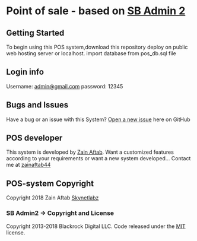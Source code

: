 # Point of sale - based on [SB Admin 2](http://startbootstrap.com/template-overviews/sb-admin-2/)

## Getting Started

To begin using this POS system,download this repository
deploy on public web hosting server or localhost.
import database from pos_db.sql file

## Login info

Username: admin@gmail.com
password: 12345

## Bugs and Issues

Have a bug or an issue with this System? [Open a new issue](https://github.com/zainaftab44/POS-system/issues) here on GitHub 

## POS developer
This system is developed by [Zain Aftab](https://www.github.com/zainaftab44). Want a customized features according to your requirements or want a new system developed... Contact me at [zainaftab44](mailto:zainaftab44@gmail.com)

## POS-system Copyright
Copyright 2018 Zain Aftab [Skynetlabz](https://www.facebook.com/skynetlabz)

### SB Admin2 -> Copyright and License

Copyright 2013-2018 Blackrock Digital LLC. Code released under the [MIT](https://github.com/BlackrockDigital/startbootstrap-sb-admin-2/blob/gh-pages/LICENSE) license.
